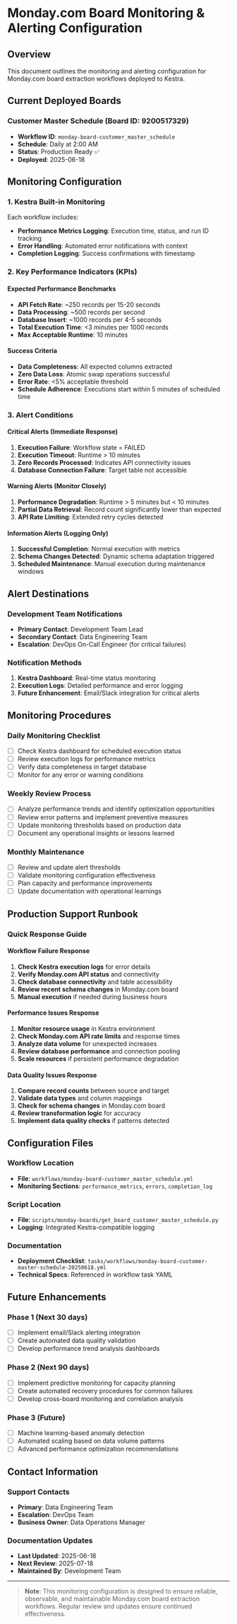 # Monday.com Board Monitoring & Alerting Configuration

## Overview
This document outlines the monitoring and alerting configuration for Monday.com board extraction workflows deployed to Kestra.

## Current Deployed Boards

### Customer Master Schedule (Board ID: 9200517329)
- **Workflow ID**: `monday-board-customer_master_schedule`
- **Schedule**: Daily at 2:00 AM
- **Status**: Production Ready ✅
- **Deployed**: 2025-06-18

## Monitoring Configuration

### 1. Kestra Built-in Monitoring
Each workflow includes:
- **Performance Metrics Logging**: Execution time, status, and run ID tracking
- **Error Handling**: Automated error notifications with context
- **Completion Logging**: Success confirmations with timestamp

### 2. Key Performance Indicators (KPIs)

#### Expected Performance Benchmarks
- **API Fetch Rate**: ~250 records per 15-20 seconds
- **Data Processing**: ~500 records per second  
- **Database Insert**: ~1000 records per 4-5 seconds
- **Total Execution Time**: <3 minutes per 1000 records
- **Max Acceptable Runtime**: 10 minutes

#### Success Criteria
- **Data Completeness**: All expected columns extracted
- **Zero Data Loss**: Atomic swap operations successful
- **Error Rate**: <5% acceptable threshold
- **Schedule Adherence**: Executions start within 5 minutes of scheduled time

### 3. Alert Conditions

#### Critical Alerts (Immediate Response)
1. **Execution Failure**: Workflow state = FAILED
2. **Execution Timeout**: Runtime > 10 minutes
3. **Zero Records Processed**: Indicates API connectivity issues
4. **Database Connection Failure**: Target table not accessible

#### Warning Alerts (Monitor Closely)
1. **Performance Degradation**: Runtime > 5 minutes but < 10 minutes
2. **Partial Data Retrieval**: Record count significantly lower than expected
3. **API Rate Limiting**: Extended retry cycles detected

#### Information Alerts (Logging Only)
1. **Successful Completion**: Normal execution with metrics
2. **Schema Changes Detected**: Dynamic schema adaptation triggered
3. **Scheduled Maintenance**: Manual execution during maintenance windows

## Alert Destinations

### Development Team Notifications
- **Primary Contact**: Development Team Lead
- **Secondary Contact**: Data Engineering Team
- **Escalation**: DevOps On-Call Engineer (for critical failures)

### Notification Methods
1. **Kestra Dashboard**: Real-time status monitoring
2. **Execution Logs**: Detailed performance and error logging
3. **Future Enhancement**: Email/Slack integration for critical alerts

## Monitoring Procedures

### Daily Monitoring Checklist
- [ ] Check Kestra dashboard for scheduled execution status
- [ ] Review execution logs for performance metrics
- [ ] Verify data completeness in target database
- [ ] Monitor for any error or warning conditions

### Weekly Review Process
- [ ] Analyze performance trends and identify optimization opportunities
- [ ] Review error patterns and implement preventive measures
- [ ] Update monitoring thresholds based on production data
- [ ] Document any operational insights or lessons learned

### Monthly Maintenance
- [ ] Review and update alert thresholds
- [ ] Validate monitoring configuration effectiveness
- [ ] Plan capacity and performance improvements
- [ ] Update documentation with operational learnings

## Production Support Runbook

### Quick Response Guide

#### Workflow Failure Response
1. **Check Kestra execution logs** for error details
2. **Verify Monday.com API status** and connectivity
3. **Check database connectivity** and table accessibility
4. **Review recent schema changes** in Monday.com board
5. **Manual execution** if needed during business hours

#### Performance Issues Response
1. **Monitor resource usage** in Kestra environment
2. **Check Monday.com API rate limits** and response times
3. **Analyze data volume** for unexpected increases
4. **Review database performance** and connection pooling
5. **Scale resources** if persistent performance degradation

#### Data Quality Issues Response
1. **Compare record counts** between source and target
2. **Validate data types** and column mappings
3. **Check for schema changes** in Monday.com board
4. **Review transformation logic** for accuracy
5. **Implement data quality checks** if patterns detected

## Configuration Files

### Workflow Location
- **File**: `workflows/monday-board-customer_master_schedule.yml`
- **Monitoring Sections**: `performance_metrics`, `errors`, `completion_log`

### Script Location
- **File**: `scripts/monday-boards/get_board_customer_master_schedule.py`
- **Logging**: Integrated Kestra-compatible logging

### Documentation
- **Deployment Checklist**: `tasks/workflows/monday-board-customer-master-schedule-20250618.yml`
- **Technical Specs**: Referenced in workflow task YAML

## Future Enhancements

### Phase 1 (Next 30 days)
- [ ] Implement email/Slack alerting integration
- [ ] Create automated data quality validation
- [ ] Develop performance trend analysis dashboards

### Phase 2 (Next 90 days)  
- [ ] Implement predictive monitoring for capacity planning
- [ ] Create automated recovery procedures for common failures
- [ ] Develop cross-board monitoring and correlation analysis

### Phase 3 (Future)
- [ ] Machine learning-based anomaly detection
- [ ] Automated scaling based on data volume patterns
- [ ] Advanced performance optimization recommendations

## Contact Information

### Support Contacts
- **Primary**: Data Engineering Team
- **Escalation**: DevOps Team
- **Business Owner**: Data Operations Manager

### Documentation Updates
- **Last Updated**: 2025-06-18
- **Next Review**: 2025-07-18
- **Maintained By**: Development Team

---

> **Note**: This monitoring configuration is designed to ensure reliable, observable, and maintainable Monday.com board extraction workflows. Regular review and updates ensure continued effectiveness.
